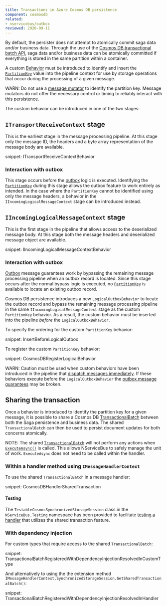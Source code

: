 ```yaml
---
title: Transactions in Azure Cosmos DB persistence
component: cosmosdb
related:
- nservicebus/outbox
reviewed: 2020-09-11
---
```


By default, the persister does not attempt to atomically commit saga data and/or business data. Through the use of the [Cosmos DB transactional batch API](https://devblogs.microsoft.com/cosmosdb/introducing-transactionalbatch-in-the-net-sdk/), saga data and/or business data can be atomically committed if everything is stored in the same partition within a container.

A custom [Behavior](/nservicebus/pipeline/manipulate-with-behaviors.md) must be introduced to identify and insert the [`PartitionKey`](https://docs.microsoft.com/en-us/dotnet/api/microsoft.azure.documents.partitionkey?view=azure-dotnet) value into the pipeline context for use by storage operations that occur during the processing of a given message.

WARN: Do not use a [message mutator](/nservicebus/pipeline/message-mutators.md) to identify the partition key. Message mutators do not offer the necessary control or timing to reliably interact with this persistence.

The custom behavior can be introduced in one of the two stages:

## `ITransportReceiveContext` stage

This is the earliest stage in the message processing pipeline. At this stage only the message ID, the headers and a byte array representation of the message body are available. 

snippet: ITransportReceiveContextBehavior

### Interaction with outbox

This stage occurs before the [outbox](/nservicebus/outbox) logic is executed. Identifying the [`PartitionKey`](https://docs.microsoft.com/en-us/dotnet/api/microsoft.azure.documents.partitionkey?view=azure-dotnet) during this stage allows the outbox feature to work entirely as intended. In the case where the `PartitionKey` cannot be identified using only the message headers, a behavior in the `IIncomingLogicalMessageContext` stage can be introduced instead.

## `IIncomingLogicalMessageContext` stage

This is the first stage in the pipeline that allows access to the deserialized message body. At this stage both the message headers and deserialized message object are available.

snippet: IIncomingLogicalMessageContextBehavior

### Interaction with outbox

[Outbox](/nservicebus/outbox) message guarantees work by bypassing the remaining message processing pipeline when an outbox record is located. Since this stage occurs after the normal bypass logic is executed, no [`PartitionKey`](https://docs.microsoft.com/en-us/dotnet/api/microsoft.azure.documents.partitionkey?view=azure-dotnet) is available to locate an existing outbox record. 

Cosmos DB persistence introduces a new `LogicalOutboxBehavior` to locate the outbox record and bypass the remaining message processing pipeline in the same `IIncomingLogicalMessageContext` stage as the custom `PartitionKey` behavior. As a result, the custom behavior must be inserted into the pipeline _before_ the `LogicalOutboxBehavior`.

To specify the ordering for the custom `PartitionKey` behavior:

snippet: InsertBeforeLogicalOutbox

To register the custom `PartitionKey` behavior:

snippet: CosmosDBRegisterLogicalBehavior

WARN: Caution must be used when custom behaviors have been introduced in the pipeline that [dispatch messages immediately](/nservicebus/messaging/send-a-message.md#dispatching-a-message-immediately). If these behaviors execute before the `LogicalOutboxBehavior` the [outbox message guarantees](/nservicebus/outbox/#how-it-works) may be broken.

## Sharing the transaction

Once a behavior is introduced to identify the partition key for a given message, it is possible to share a Cosmos DB [TransactionalBatch](https://docs.microsoft.com/en-us/dotnet/api/microsoft.azure.cosmos.transactionalbatch?view=azure-dotnet) between both the Saga persistence and business data. The shared `TransactionalBatch` can then be used to persist document updates for both concerns atomically.

NOTE: The shared [`TransactionalBatch`](https://docs.microsoft.com/en-us/dotnet/api/microsoft.azure.cosmos.transactionalbatch?view=azure-dotnet) will not perform any actions when [`ExecuteAsync()`](https://docs.microsoft.com/en-us/dotnet/api/microsoft.azure.cosmos.transactionalbatch.executeasync?view=azure-dotnet) is called. This allows NServiceBus to safely manage the unit of work. `ExecuteAsync` does not need to be called within the handler.

### Within a handler method using `IMessageHandlerContext`

To use the shared `TransactionalBatch` in a message handler:

snippet: CosmosDBHandlerSharedTransaction

#### Testing

The `TestableCosmosSynchronizedStorageSession` class in the `NServiceBus.Testing` namespace has been provided to facilitate [testing a handler](/nservicebus/testing/) that utilizes the shared transaction feature.

### With dependency injection

For custom types that require access to the shared `TransactionalBatch`:

snippet: TransactionalBatchRegisteredWithDependencyInjectionResolvedInCustomType

And alternatively to using the the extension method `IMessageHandlerContext.SynchronizedStorageSession.GetSharedTransactionalBatch()`:

snippet: TransactionalBatchRegisteredWithDependencyInjectionResolvedInHandler